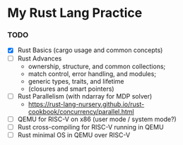
# My Rust Lang Practice

### TODO
- [x] Rust Basics (cargo usage and common concepts)
- [ ] Rust Advances
    - ownership, structure, and common collections;
    - match control, error handling, and modules;
    - generic types, traits, and lifetime
    - (closures and smart pointers)
- [ ] Rust Parallelism (with ndarray for MDP solver)
    - https://rust-lang-nursery.github.io/rust-cookbook/concurrency/parallel.html
- [ ] QEMU for RISC-V on x86 (user mode / system mode?)
- [ ] Rust cross-compiling for RISC-V running in QEMU
- [ ] Rust minimal OS in QEMU over RISC-V